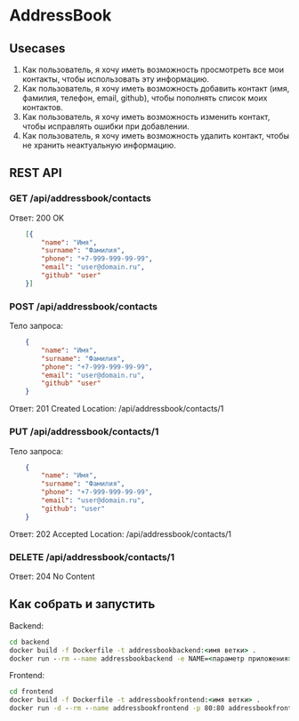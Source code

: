 # AddressBook

## Usecases

1. Как пользователь, я хочу иметь возможность просмотреть все мои контакты, чтобы использовать эту информацию.
1. Как пользователь, я хочу иметь возможность добавить контакт (имя, фамилия, телефон, email, github), чтобы пополнять список моих контактов.
1. Как пользователь, я хочу иметь возможность изменить контакт, чтобы исправлять ошибки при добавлении.
1. Как пользователь, я хочу иметь возможность удалить контакт, чтобы не хранить неактуальную информацию.

## REST API

### GET /api/addressbook/contacts

Ответ: 200 OK
```json
    [{
        "name": "Имя",
        "surname": "Фамилия",
        "phone": "+7-999-999-99-99",
        "email": "user@domain.ru",
        "github" "user"
    }]
```

### POST /api/addressbook/contacts

Тело запроса:

```json
    {
        "name": "Имя",
        "surname": "Фамилия",
        "phone": "+7-999-999-99-99",
        "email": "user@domain.ru",
        "github" "user"
    }
```

Ответ: 201 Created
Location: /api/addressbook/contacts/1

### PUT /api/addressbook/contacts/1

Тело запроса:

```json
    {
        "name": "Имя",
        "surname": "Фамилия",
        "phone": "+7-999-999-99-99",
        "email": "user@domain.ru",
        "github": "user"
    }
```

Ответ: 202 Accepted
Location: /api/addressbook/contacts/1

### DELETE /api/addressbook/contacts/1

Ответ: 204 No Content

## Как собрать и запустить

Backend:

```bat
cd backend
docker build -f Dockerfile -t addressbookbackend:<имя ветки> .
docker run --rm --name addressbookbackend -e NAME=<параметр приложения> addressbookbackend:<имя ветки>
```

Frontend:

```bat
cd frontend
docker build -f Dockerfile -t addressbookfrontend:<имя ветки> .
docker run -d --rm --name addressbookfrontend -p 80:80 addressbookfrontend:<имя ветки>
```